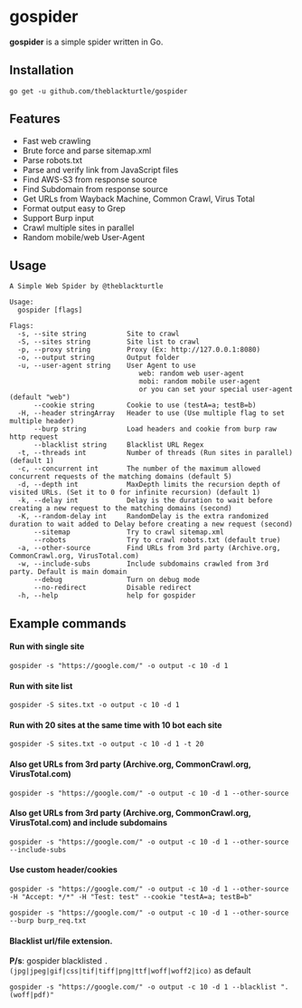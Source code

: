 # gospider
**gospider** is a simple spider written in Go.
 
## Installation
```
go get -u github.com/theblackturtle/gospider
```

## Features
* Fast web crawling
* Brute force and parse sitemap.xml
* Parse robots.txt
* Parse and verify link from JavaScript files
* Find AWS-S3 from response source
* Find Subdomain from response source
* Get URLs from Wayback Machine, Common Crawl, Virus Total
* Format output easy to Grep
* Support Burp input
* Crawl multiple sites in parallel
* Random mobile/web User-Agent

## Usage
```
A Simple Web Spider by @theblackturtle

Usage:
  gospider [flags]

Flags:
  -s, --site string          Site to crawl
  -S, --sites string         Site list to crawl
  -p, --proxy string         Proxy (Ex: http://127.0.0.1:8080)
  -o, --output string        Output folder
  -u, --user-agent string    User Agent to use
                                web: random web user-agent
                                mobi: random mobile user-agent
                                or you can set your special user-agent (default "web")
      --cookie string        Cookie to use (testA=a; testB=b)
  -H, --header stringArray   Header to use (Use multiple flag to set multiple header)
      --burp string          Load headers and cookie from burp raw http request
      --blacklist string     Blacklist URL Regex
  -t, --threads int          Number of threads (Run sites in parallel) (default 1)
  -c, --concurrent int       The number of the maximum allowed concurrent requests of the matching domains (default 5)
  -d, --depth int            MaxDepth limits the recursion depth of visited URLs. (Set it to 0 for infinite recursion) (default 1)
  -k, --delay int            Delay is the duration to wait before creating a new request to the matching domains (second)
  -K, --random-delay int     RandomDelay is the extra randomized duration to wait added to Delay before creating a new request (second)
      --sitemap              Try to crawl sitemap.xml
      --robots               Try to crawl robots.txt (default true)
  -a, --other-source         Find URLs from 3rd party (Archive.org, CommonCrawl.org, VirusTotal.com)
  -w, --include-subs         Include subdomains crawled from 3rd party. Default is main domain
      --debug                Turn on debug mode
      --no-redirect          Disable redirect
  -h, --help                 help for gospider
```

## Example commands
#### Run with single site
```
gospider -s "https://google.com/" -o output -c 10 -d 1
```

#### Run with site list
```
gospider -S sites.txt -o output -c 10 -d 1
```

#### Run with 20 sites at the same time with 10 bot each site
```
gospider -S sites.txt -o output -c 10 -d 1 -t 20
```

#### Also get URLs from 3rd party (Archive.org, CommonCrawl.org, VirusTotal.com)
```
gospider -s "https://google.com/" -o output -c 10 -d 1 --other-source
```

#### Also get URLs from 3rd party (Archive.org, CommonCrawl.org, VirusTotal.com) and include subdomains
```
gospider -s "https://google.com/" -o output -c 10 -d 1 --other-source --include-subs
```

#### Use custom header/cookies
```
gospider -s "https://google.com/" -o output -c 10 -d 1 --other-source -H "Accept: */*" -H "Test: test" --cookie "testA=a; testB=b"

gospider -s "https://google.com/" -o output -c 10 -d 1 --other-source --burp burp_req.txt
```

#### Blacklist url/file extension.
**P/s**: gospider blacklisted `.(jpg|jpeg|gif|css|tif|tiff|png|ttf|woff|woff2|ico)` as default
```
gospider -s "https://google.com/" -o output -c 10 -d 1 --blacklist ".(woff|pdf)"
```
